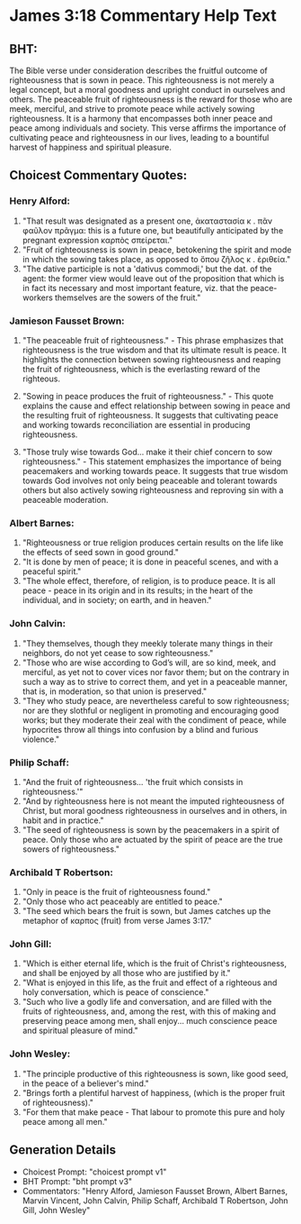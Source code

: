 # James 3:18 Commentary Help Text

## BHT:
The Bible verse under consideration describes the fruitful outcome of righteousness that is sown in peace. This righteousness is not merely a legal concept, but a moral goodness and upright conduct in ourselves and others. The peaceable fruit of righteousness is the reward for those who are meek, merciful, and strive to promote peace while actively sowing righteousness. It is a harmony that encompasses both inner peace and peace among individuals and society. This verse affirms the importance of cultivating peace and righteousness in our lives, leading to a bountiful harvest of happiness and spiritual pleasure.

## Choicest Commentary Quotes:
### Henry Alford:
1. "That result was designated as a present one, ἀκαταστασία κ . πᾶν φαῦλον πρᾶγμα: this is a future one, but beautifully anticipated by the pregnant expression καρπὸς σπείρεται." 
2. "Fruit of righteousness is sown in peace, betokening the spirit and mode in which the sowing takes place, as opposed to ὅπου ζῆλος κ . ἐριθεία." 
3. "The dative participle is not a 'dativus commodi,' but the dat. of the agent: the former view would leave out of the proposition that which is in fact its necessary and most important feature, viz. that the peace-workers themselves are the sowers of the fruit."

### Jamieson Fausset Brown:
1. "The peaceable fruit of righteousness." - This phrase emphasizes that righteousness is the true wisdom and that its ultimate result is peace. It highlights the connection between sowing righteousness and reaping the fruit of righteousness, which is the everlasting reward of the righteous.

2. "Sowing in peace produces the fruit of righteousness." - This quote explains the cause and effect relationship between sowing in peace and the resulting fruit of righteousness. It suggests that cultivating peace and working towards reconciliation are essential in producing righteousness.

3. "Those truly wise towards God... make it their chief concern to sow righteousness." - This statement emphasizes the importance of being peacemakers and working towards peace. It suggests that true wisdom towards God involves not only being peaceable and tolerant towards others but also actively sowing righteousness and reproving sin with a peaceable moderation.

### Albert Barnes:
1. "Righteousness or true religion produces certain results on the life like the effects of seed sown in good ground."
2. "It is done by men of peace; it is done in peaceful scenes, and with a peaceful spirit."
3. "The whole effect, therefore, of religion, is to produce peace. It is all peace - peace in its origin and in its results; in the heart of the individual, and in society; on earth, and in heaven."

### John Calvin:
1. "They themselves, though they meekly tolerate many things in their neighbors, do not yet cease to sow righteousness."
2. "Those who are wise according to God’s will, are so kind, meek, and merciful, as yet not to cover vices nor favor them; but on the contrary in such a way as to strive to correct them, and yet in a peaceable manner, that is, in moderation, so that union is preserved."
3. "They who study peace, are nevertheless careful to sow righteousness; nor are they slothful or negligent in promoting and encouraging good works; but they moderate their zeal with the condiment of peace, while hypocrites throw all things into confusion by a blind and furious violence."

### Philip Schaff:
1. "And the fruit of righteousness... 'the fruit which consists in righteousness.'"
2. "And by righteousness here is not meant the imputed righteousness of Christ, but moral goodness righteousness in ourselves and in others, in habit and in practice."
3. "The seed of righteousness is sown by the peacemakers in a spirit of peace. Only those who are actuated by the spirit of peace are the true sowers of righteousness."

### Archibald T Robertson:
1. "Only in peace is the fruit of righteousness found."
2. "Only those who act peaceably are entitled to peace."
3. "The seed which bears the fruit is sown, but James catches up the metaphor of καρπος (fruit) from verse James 3:17."

### John Gill:
1. "Which is either eternal life, which is the fruit of Christ's righteousness, and shall be enjoyed by all those who are justified by it."
2. "What is enjoyed in this life, as the fruit and effect of a righteous and holy conversation, which is peace of conscience."
3. "Such who live a godly life and conversation, and are filled with the fruits of righteousness, and, among the rest, with this of making and preserving peace among men, shall enjoy... much conscience peace and spiritual pleasure of mind."

### John Wesley:
1. "The principle productive of this righteousness is sown, like good seed, in the peace of a believer's mind." 
2. "Brings forth a plentiful harvest of happiness, (which is the proper fruit of righteousness)." 
3. "For them that make peace - That labour to promote this pure and holy peace among all men."


## Generation Details
- Choicest Prompt: "choicest prompt v1"
- BHT Prompt: "bht prompt v3"
- Commentators: "Henry Alford, Jamieson Fausset Brown, Albert Barnes, Marvin Vincent, John Calvin, Philip Schaff, Archibald T Robertson, John Gill, John Wesley"

